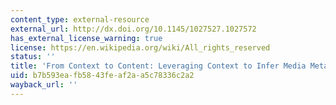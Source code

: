 ```yaml
---
content_type: external-resource
external_url: http://dx.doi.org/10.1145/1027527.1027572
has_external_license_warning: true
license: https://en.wikipedia.org/wiki/All_rights_reserved
status: ''
title: 'From Context to Content: Leveraging Context to Infer Media Metadata'
uid: b7b593ea-fb58-43fe-af2a-a5c78336c2a2
wayback_url: ''
---
```

